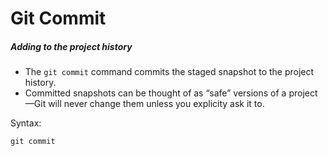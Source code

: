 # Git Commit

##### Adding to the project history
- The ```git commit``` command commits the staged snapshot to the project history.
- Committed snapshots can be thought of as “safe” versions of a project—Git will never change them unless you explicity ask it to.

Syntax:
```
git commit
```

